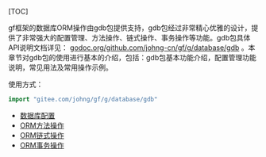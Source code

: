 [TOC]

gf框架的数据库ORM操作由gdb包提供支持，gdb包经过非常精心优雅的设计，提供了非常强大的配置管理、方法操作、链式操作、事务操作等功能。gdb包具体API说明文档详见： [godoc.org/github.com/johng-cn/gf/g/database/gdb](https://godoc.org/github.com/johng-cn/gf/g/database/gdb) 。本章节对gdb包的使用进行基本的介绍，包括：gdb包基本功能介绍，配置管理功能说明，常见用法及常用操作示例。

使用方式：

```go
import "gitee.com/johng/gf/g/database/gdb"
```

* [数据库配置](数据库配置.md)
* [ORM方法操作](ORM方法操作.md)
* [ORM链式操作](ORM链式操作.md)
* [ORM事务操作](ORM事务操作.md)




